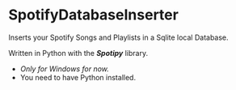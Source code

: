 # SpotifyDatabaseInserter

Inserts your Spotify Songs and Playlists in a Sqlite local Database.

Written in Python with the ***Spotipy*** library.

* _Only for Windows for now._
* You need to have Python installed.
